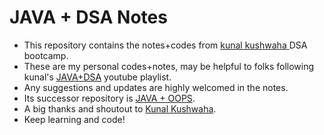 <h1> JAVA + DSA Notes </h1>
<ul>
  <li>This repository contains the notes+codes from <a href="https://github.com/kunal-kushwaha">kunal kushwaha </a> DSA bootcamp.</li>
  <li>These are my personal codes+notes, may be helpful to folks following kunal's <a href="https://youtube.com/playlist?list=PL9gnSGHSqcnr_DxHsP7AW9ftq0AtAyYqJ&feature=shared">JAVA+DSA</a> youtube playlist.</li>
  <li> Any suggestions and updates are highly welcomed in the notes.</li>
  <li> Its successor repository is <a href="https://github.com/Suraj-Bhadauria/OOPS-DS"> JAVA + OOPS</a>.</li>
  <li>A big thanks and shoutout to <a href="https://github.com/kunal-kushwaha">Kunal Kushwaha</a>.</li>
  <li>Keep learning and code! </li>
</ul>
<br>

